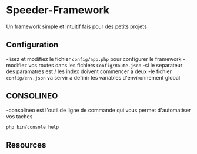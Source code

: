 Speeder-Framework
========================

Un framework simple et intuitif fais pour des petits projets


## Configuration

-lisez et modifiez le fichier `config/app.php` pour configurer le framework
-modifiez vos routes dans les fichiers `Config/Route.json`
-si le separateur des paramatres est / les index doivent commencer a deux
-le fichier `config/env.json` va servir a definir les variables d'environnement global

## CONSOLINEO

-consolineo est l'outil de ligne de commande qui vous permet d'automatiser vos taches

`php bin/console help`


Resources
---------